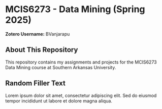 # MCIS6273 - Data Mining (Spring 2025)

**Zotero Username:** BVanjarapu

## About This Repository
This repository contains my assignments and projects for the MCIS6273 Data Mining course at Southern Arkansas University.

## Random Filler Text
Lorem ipsum dolor sit amet, consectetur adipiscing elit. Sed do eiusmod tempor incididunt ut labore et dolore magna aliqua.
